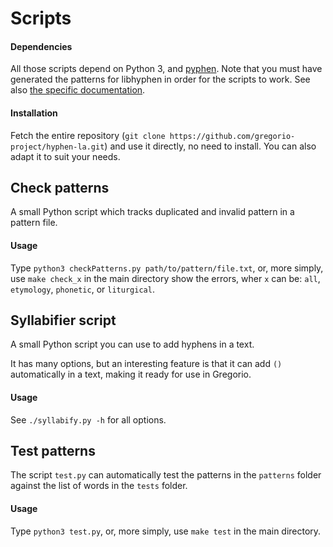 # Scripts

#### Dependencies

All those scripts depend on Python 3, and [pyphen](http://pyphen.org/). Note that you must have generated the patterns for libhyphen in order for the scripts to work. See also [the specific documentation](../patterns/README.md).

#### Installation

Fetch the entire repository (`git clone https://github.com/gregorio-project/hyphen-la.git`) and use it directly, no need to install. You can also adapt it to suit your needs.

## Check patterns

A small Python script which tracks duplicated and invalid pattern in a pattern file.

#### Usage

Type `python3 checkPatterns.py path/to/pattern/file.txt`, or, more simply, use `make check_x` in the main directory show the errors, wher `x` can be: `all`, `etymology`, `phonetic`, or `liturgical`.


## Syllabifier script

A small Python script you can use to add hyphens in a text.

It has many options, but an interesting feature is that it can add `()` automatically in a text, making it ready for use in Gregorio.

#### Usage

See `./syllabify.py -h` for all options.


## Test patterns

The script `test.py` can automatically test the patterns in the `patterns` folder against the list of words in the `tests` folder.

#### Usage

Type `python3 test.py`, or, more simply, use `make test` in the main directory.

